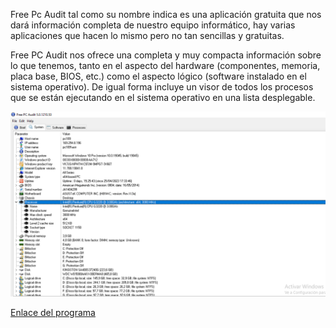 Free Pc Audit tal como su nombre indica es una aplicación gratuita que nos dará información completa de nuestro equipo informático, hay varias aplicaciones que hacen lo mismo pero no tan sencillas y gratuitas.

Free PC Audit nos ofrece una completa y muy compacta información sobre lo que tenemos, tanto en el aspecto del hardware (componentes, memoria, placa base, BIOS, etc.) como el aspecto lógico (software instalado en el sistema operativo). De igual forma incluye un visor de todos los procesos que se están ejecutando en el sistema operativo en una lista desplegable.

![images](informacion.PNG)

[Enlace del programa](https://free-pc-audit.uptodown.com/windows)
